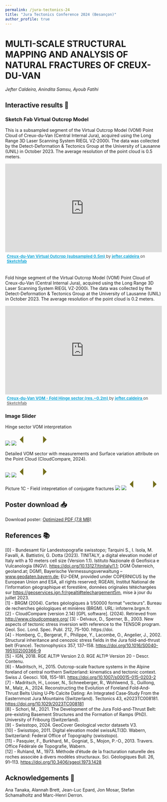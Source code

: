 ```yaml
---
permalink: /jura-tectonics-24
title: "Jura Tectonics Conference 2024 (Besançon)"
author_profile: true
---
```



# MULTI-SCALE STRUCTURAL MAPPING AND ANALYSIS OF NATURAL FRACTURES OF CREUX-DU-VAN
_Jefter Caldeira, Anindita Samsu, Ayoub Fatihi_


## Interactive results 🧮
### Sketch Fab Virtual Outcrop Model
This is a subsampled segment of the Virtual Outcrop Model (VOM) Point Cloud of Creux-du-Van (Central Internal Jura), acquired using the Long Range 3D Laser Scanning System RIEGL VZ-2000i. The data was collected by the Detect-Deformation & Tectonics Group at the University of Lausanne (UNIL) in October 2023. The average resolution of the point cloud is 0.5 meters.

<div class="sketchfab-embed-wrapper" style="position:relative; width:100%; padding-bottom:56.25%;">
    <iframe title="Creux-du-Van Virtual Outcrop (subsampled 0.5m)" 
            frameborder="0" 
            allowfullscreen 
            mozallowfullscreen="true" 
            webkitallowfullscreen="true" 
            allow="autoplay; fullscreen; xr-spatial-tracking" 
            src="https://sketchfab.com/models/635aa8ecb1f64a34815a60d4187eb8c8/embed?ui_theme=dark&dnt=1" 
            style="position:absolute; top:0; left:0; width:100%; height:100%;">
    </iframe>
</div>
<p style="font-size: 13px; font-weight: normal; margin: 5px; color: #4A4A4A;"> 
    <a href="https://sketchfab.com/3d-models/creux-du-van-virtual-outcrop-subsampled-05m-635aa8ecb1f64a34815a60d4187eb8c8?utm_medium=embed&utm_campaign=share-popup&utm_content=635aa8ecb1f64a34815a60d4187eb8c8" 
       target="_blank" rel="nofollow" 
       style="font-weight: bold; color: #1CAAD9;"> 
       Creux-du-Van Virtual Outcrop (subsampled 0.5m) 
    </a> 
    by 
    <a href="https://sketchfab.com/jefter.caldeira?utm_medium=embed&utm_campaign=share-popup&utm_content=635aa8ecb1f64a34815a60d4187eb8c8" 
       target="_blank" rel="nofollow" 
       style="font-weight: bold; color: #1CAAD9;"> 
       jefter.caldeira 
    </a> 
    on 
    <a href="https://sketchfab.com?utm_medium=embed&utm_campaign=share-popup&utm_content=635aa8ecb1f64a34815a60d4187eb8c8" 
       target="_blank" rel="nofollow" 
       style="font-weight: bold; color: #1CAAD9;"> 
       Sketchfab
    </a>
</p>

<br>

Fold hinge segment of the Virtual Outcrop Model (VOM) Point Cloud of Creux-du-Van (Central Internal Jura), acquired using the Long Range 3D Laser Scanning System RIEGL VZ-2000i. The data was collected by the Detect-Deformation & Tectonics Group at the University of Lausanne (UNIL) in October 2023. The average resolution of the point cloud is 0.2 meters.
<div class="sketchfab-embed-wrapper" style="position:relative; width:100%; padding-bottom:56.25%;">
    <iframe title="Creux-du-Van VOM - Fold Hinge sector (res.~0.2m)" 
            frameborder="0" 
            allowfullscreen 
            mozallowfullscreen="true" 
            webkitallowfullscreen="true" 
            allow="autoplay; fullscreen; xr-spatial-tracking" 
            src="https://sketchfab.com/models/5dcbba6699c240789c6d57bdfa1782c2/embed?ui_theme=dark" 
            style="position:absolute; top:0; left:0; width:100%; height:100%;">
    </iframe>
</div>
<p style="font-size: 13px; font-weight: normal; margin: 5px; color: #4A4A4A;"> 
    <a href="https://sketchfab.com/3d-models/creux-du-van-vom-fold-hinge-sector-res02m-5dcbba6699c240789c6d57bdfa1782c2?utm_medium=embed&utm_campaign=share-popup&utm_content=5dcbba6699c240789c6d57bdfa1782c2" 
       target="_blank" rel="nofollow" 
       style="font-weight: bold; color: #1CAAD9;"> 
       Creux-du-Van VOM - Fold Hinge sector (res.~0.2m) 
    </a> 
    by 
    <a href="https://sketchfab.com/jefter.caldeira?utm_medium=embed&utm_campaign=share-popup&utm_content=5dcbba6699c240789c6d57bdfa1782c2" 
       target="_blank" rel="nofollow" 
       style="font-weight: bold; color: #1CAAD9;"> 
       jefter.caldeira 
    </a> 
    on 
    <a href="https://sketchfab.com?utm_medium=embed&utm_campaign=share-popup&utm_content=5dcbba6699c240789c6d57bdfa1782c2" 
       target="_blank" rel="nofollow" 
       style="font-weight: bold; color: #808080;"> 
       Sketchfab
    </a>
</p>

### Image Slider
Hinge sector VOM interpretation
<!-- Credits: https://img-comparison-slider.sneas.io/examples.html -->
<script defer src="https://cdn.jsdelivr.net/npm/img-comparison-slider@8/dist/index.js"></script>
<link rel="stylesheet" href="https://cdn.jsdelivr.net/npm/img-comparison-slider@8/dist/styles.css" />

<style>
    .slider-example-focus:focus {
        outline: none;
        box-shadow: 0px 0px 15px 5px #808080;
    }
</style>

<img-comparison-slider class="slider-example-focus">
    <img slot="first" src="https://github.com/jeftercaldeira/jeftercaldeira.github.io/blob/master/files/Picture1_hinge_uninterp.png?raw=true" />
    <img slot="second" src="https://github.com/jeftercaldeira/jeftercaldeira.github.io/blob/master/files/Picture2_hinge_interp.png?raw=true" />
    <svg slot="handle" xmlns="http://www.w3.org/2000/svg" width="100" viewBox="-8 -3 16 6">
        <path stroke="#fff" d="M -5 -2 L -7 0 L -5 2 M -5 -2 L -5 2 M 5 -2 L 7 0 L 5 2 M 5 -2 L 5 2" stroke-width="1" fill="#736D1A" vector-effect="non-scaling-stroke"></path>
    </svg>
</img-comparison-slider>
<br>

Detailed VOM sector with measurements and Surface variation attribute on the Point Cloud (CloudCompare, 2024). 
<!-- Credits: https://img-comparison-slider.sneas.io/examples.html -->
<script defer src="https://cdn.jsdelivr.net/npm/img-comparison-slider@8/dist/index.js"></script>
<link rel="stylesheet" href="https://cdn.jsdelivr.net/npm/img-comparison-slider@8/dist/styles.css" />

<style>
    .slider-example-focus:focus {
        outline: none;
        box-shadow: 0px 0px 15px 5px #808080;
    }
</style>

<img-comparison-slider class="slider-example-focus">
    <img slot="first" src="https://github.com/jeftercaldeira/jeftercaldeira.github.io/blob/master/files/07_Detail_VOM_RGB.png?raw=true" />
    <img slot="second" src="https://github.com/jeftercaldeira/jeftercaldeira.github.io/blob/master/files/08_Detail_VOM_Surface_Variation.png?raw=true" />
    <svg slot="handle" xmlns="http://www.w3.org/2000/svg" width="100" viewBox="-8 -3 16 6">
        <path stroke="#fff" d="M -5 -2 L -7 0 L -5 2 M -5 -2 L -5 2 M 5 -2 L 7 0 L 5 2 M 5 -2 L 5 2" stroke-width="1" fill="#736D1A" vector-effect="non-scaling-stroke"></path>
    </svg>
</img-comparison-slider>

<br>
Picture 1C - Field intepretation of conjugate fractures
<!-- Credits: https://img-comparison-slider.sneas.io/examples.html -->
<script defer src="https://cdn.jsdelivr.net/npm/img-comparison-slider@8/dist/index.js"></script>
<link rel="stylesheet" href="https://cdn.jsdelivr.net/npm/img-comparison-slider@8/dist/styles.css" />

<style>
    .slider-example-focus:focus {
        outline: none;
        box-shadow: 0px 0px 15px 5px #808080;
    }
</style>

<img-comparison-slider class="slider-example-focus">
    <img slot="first" src="https://github.com/jeftercaldeira/jeftercaldeira.github.io/blob/master/files/03_CV01_sketch_raw.png?raw=true" />
    <img slot="second" src="https://github.com/jeftercaldeira/jeftercaldeira.github.io/blob/master/files/04_CV01_sketch_interp.png?raw=true" />
    <svg slot="handle" xmlns="http://www.w3.org/2000/svg" width="100" viewBox="-8 -3 16 6">
        <path stroke="#fff" d="M -5 -2 L -7 0 L -5 2 M -5 -2 L -5 2 M 5 -2 L 7 0 L 5 2 M 5 -2 L 5 2" stroke-width="1" fill="#736D1A" vector-effect="non-scaling-stroke"></path>
    </svg>
</img-comparison-slider>


## Poster download 📥
Download poster: [Optimized PDF (7.8 MB)](../files/Poster_Jura_Tectonics_Jefter_Caldeira_2024.pdf)


## References 📚
[0] - Bundesamt für Landestopografie swisstopo; Tarquini S., I. Isola, M. Favalli, A. Battistini, G. Dotta (2023). TINITALY, a digital elevation model of Italy with a 10 meters cell size (Version 1.1). Istituto Nazionale di Geofisica e Vulcanologia (INGV). https://doi.org/10.13127/tinitaly/1.1; DGM Österreich, geoland.at; DGM1, Bayerische Vermessungsverwaltung – www.geodaten.bayern.de; EU-DEM, provided under COPERNICUS by the European Union and ESA, all rights reserved; RGEAlti, Institut National de l’information géographique et forestière, données originales tétéchargées sur https://geoservices.ign.fr/rgealti#telechargement5m, mise à jour du juillet 2023.  
[1] - BRGM (2004). Cartes géologiques à 1/50000 format "vecteurs". Bureau de recherches géologiques et minières (BRGM). URL: infoterre.brgm.fr.  
[2] - CloudCompare (version 2.14) [GPL software]. (2024). Retrieved from http://www.cloudcompare.org/
[3] - Delvaux, D., Sperner, B., 2003. New aspects of tectonic stress inversion with reference to the TENSOR program. Geol. Soc. Lond. Spec. Publ. 212, 75–100. https://doi.  
[4] - Homberg, C., Bergerat, F., Philippe, Y., Lacombe, O., Angelier, J., 2002. Structural inheritance and cenozoic stress fields in the Jura fold-and-thrust belt (France). Tectonophysics 357, 137–158. https://doi.org/10.1016/S0040-1951(02)00366-9  
[5] - IGN, 2018. RGE ALTI® Version 2.0. RGE ALTI® Version 20 – Descr. Contenu.  
[6] - Madritsch, H., 2015. Outcrop-scale fracture systems in the Alpine foreland of central northern Switzerland: kinematics and tectonic context. Swiss J. Geosci. 108, 155–181. https://doi.org/10.1007/s00015-015-0203-2  
[7] - Madritsch, H., Looser, N., Schneeberger, R., Wohlwend, S., Guillong, M., Malz, A., 2024. Reconstructing the Evolution of Foreland Fold‐And‐Thrust Belts Using U‐Pb Calcite Dating: An Integrated Case‐Study From the Easternmost Jura Mountains (Switzerland). Tectonics 43, e2023TC008181. https://doi.org/10.1029/2023TC008181  
[8] - Schori, M., 2021. The Development of the Jura Fold-and-Thrust Belt: pre-existing Basement Structures and the Formation of Ramps (PhD). University of Fribourg (Switzerland).  
[9] - Swisstopo, 2024. GeoCover Geological vector datasets V3.  
[10] - Swisstopo, 2011. Digital elevation model swissALTI3D. Wabern, Switzerland: Federal Office of Topography (swisstopo).  
[11] - Pasquier, F., Burkhard, M., Gogniat, S., Mojon, P.-O., 2013. Travers. Office Fédérale de Topografie, Wabern.  
[12] - Ruhland, M., 1973. Méthode d’étude de la fracturation naturelle des roches associée à divers modèles structuraux. Sci. Géologiques Bull. 26, 91–113. https://doi.org/10.3406/sgeol.1973.1428  

## Acknowledgements 🙏
Ana Tanaka, Alannah Brett, Jean-Luc Epard, Jon Mosar, Stefan Schamalholtz and Marc-Henri Derron.
